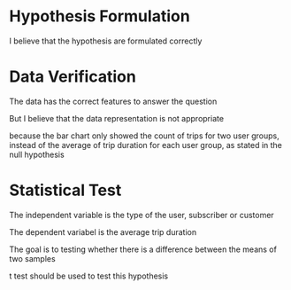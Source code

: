 
# Hypothesis Formulation
I believe that the hypothesis are formulated correctly

# Data Verification
The data has the correct features to answer the question

But I believe that the data representation is not appropriate

because the bar chart only showed the count of trips for two user groups, instead of the average of trip duration for each user group, as stated in the null hypothesis

# Statistical Test
The independent variable is the type of the user, subscriber or customer

The dependent variabel is the average trip duration

The goal is to testing whether there is a difference between the means of two samples

t test should be used to test this hypothesis




